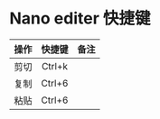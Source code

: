 # Nano editer 快捷键
| 操作    | 快捷键   | 备注  |
| ------ |:-------:| ----:|
| 剪切    | Ctrl+k  |      |
| 复制    | Ctrl+6  |      |
| 粘贴    | Ctrl+6  |      |
